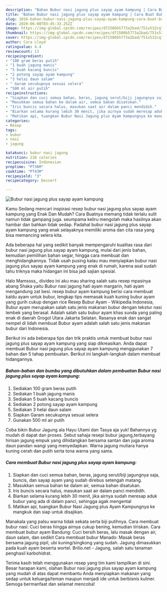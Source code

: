 ```yaml
---
description: "Bahan Bubur nasi jagung plus sayap ayam kampung | Cara Buat Bubur nasi jagung plus sayap ayam kampung Yang Enak Dan Mudah"
title: "Bahan Bubur nasi jagung plus sayap ayam kampung | Cara Buat Bubur nasi jagung plus sayap ayam kampung Yang Enak Dan Mudah"
slug: 1016-bahan-bubur-nasi-jagung-plus-sayap-ayam-kampung-cara-buat-bubur-nasi-jagung-plus-sayap-ayam-kampung-yang-enak-dan-mudah
date: 2020-06-08T03:45:33.252Z
image: https://img-global.cpcdn.com/recipes/d71586b5773a2bad/751x532cq70/bubur-nasi-jagung-plus-sayap-ayam-kampung-foto-resep-utama.jpg
thumbnail: https://img-global.cpcdn.com/recipes/d71586b5773a2bad/751x532cq70/bubur-nasi-jagung-plus-sayap-ayam-kampung-foto-resep-utama.jpg
cover: https://img-global.cpcdn.com/recipes/d71586b5773a2bad/751x532cq70/bubur-nasi-jagung-plus-sayap-ayam-kampung-foto-resep-utama.jpg
author: Cora Lloyd
ratingvalue: 4.4
reviewcount: 13
recipeingredient:
- "100 gram beras putih"
- "1 buah jagung manis"
- "5 buah kacang buncis"
- "2 potong sayap ayam kampung"
- "3 helai daun salam"
- " Garam secukupnya sesuai selera"
- "500 ml air putih"
recipeinstructions:
- "Siapkan dan cuci semua bahan, beras, jagung serut/biji jagungnya saja, buncis, dan sayap ayam yang sudah direbus setengah matang."
- "Masukkan semua bahan ke dalam air, semua bahan disatukan."
- "Iris buncis secara halus, masukan saat air dalam panci mendidih."
- "Biarkan selama kurang lebih 30 menit, jika airnya sudah meresap aduk bubur yang ada di dalam panci, sehingga agak mengental"
- "Matikan api, tuangkan Bubur Nasi Jagung plus Ayam Kampungnya ke mangkuk dan siap untuk disajikan."
categories:
- Resep
tags:
- bubur
- nasi
- jagung

katakunci: bubur nasi jagung 
nutrition: 228 calories
recipecuisine: Indonesian
preptime: "PT36M"
cooktime: "PT43M"
recipeyield: "3"
recipecategory: Dessert

---
```



![Bubur nasi jagung plus sayap ayam kampung](https://img-global.cpcdn.com/recipes/d71586b5773a2bad/751x532cq70/bubur-nasi-jagung-plus-sayap-ayam-kampung-foto-resep-utama.jpg)

Kamu Sedang mencari inspirasi resep bubur nasi jagung plus sayap ayam kampung yang Enak Dan Mudah? Cara Buatnya memang tidak terlalu sulit namun tidak gampang juga. seumpama keliru mengolah maka hasilnya akan hambar dan bahkan tidak sedap. Padahal bubur nasi jagung plus sayap ayam kampung yang enak selayaknya memiliki aroma dan cita rasa yang bisa memancing selera kita.

Ada beberapa hal yang sedikit banyak mempengaruhi kualitas rasa dari bubur nasi jagung plus sayap ayam kampung, mulai dari jenis bahan, kemudian pemilihan bahan segar, hingga cara membuat dan menghidangkannya. Tidak usah pusing kalau mau menyiapkan bubur nasi jagung plus sayap ayam kampung yang enak di rumah, karena asal sudah tahu triknya maka hidangan ini bisa jadi sajian spesial.

Halo Mamssss,, divideo ini aku mau sharing salah satu resep mpasinya abang Shaka yaitu Bubur nasi jagung hati ayam margarin, hati ayam mengandung zat besi. resep bubur ayam kampung berisi cara membuat kaldu ayam untuk bubur, lengkap tips memasak kuah kuning bubur ayam yang gurih cukup dengan rice Resep Bubur Ayam - Wikipedia Indonesia, Bubur ayam merupakan salah satu jenis makanan bubur dengan tekstur nasi lembek yang berasal. Adalah salah satu bubur ayam khas sunda yang paling enak di daerah Grogol Utara Jakarta Selatan. Rasanya enak dan sangat nempel di lidah membuat Bubur ayam adalah salah satu jenis makanan bubur dari Indonesia.


Berikut ini ada beberapa tips dan trik praktis untuk membuat bubur nasi jagung plus sayap ayam kampung yang siap dikreasikan. Anda dapat membuat Bubur nasi jagung plus sayap ayam kampung menggunakan 7 bahan dan 5 tahap pembuatan. Berikut ini langkah-langkah dalam membuat hidangannya.

<!--inarticleads1-->

##### Bahan-bahan dan bumbu yang dibutuhkan dalam pembuatan Bubur nasi jagung plus sayap ayam kampung:

1. Sediakan 100 gram beras putih
1. Sediakan 1 buah jagung manis
1. Sediakan 5 buah kacang buncis
1. Sediakan 2 potong sayap ayam kampung
1. Sediakan 3 helai daun salam
1. Siapkan  Garam secukupnya sesuai selera
1. Gunakan 500 ml air putih


Coba bikin Bubur Jagung ala Hayu Utami dan Tasya aja yuk! Bahannya yg mudah di dapat dan proses. Sebut sahaja resepi bubur jagung,terbayang hirisan jagung empuk yang dihidangkan bersama santan dan juga aroma daun pandan wangi yang menyedapkan. Warna jagung mutiara hanya kuning cerah dan putih serta tona warna yang sama. 

<!--inarticleads2-->

##### Cara membuat Bubur nasi jagung plus sayap ayam kampung:

1. Siapkan dan cuci semua bahan, beras, jagung serut/biji jagungnya saja, buncis, dan sayap ayam yang sudah direbus setengah matang.
1. Masukkan semua bahan ke dalam air, semua bahan disatukan.
1. Iris buncis secara halus, masukan saat air dalam panci mendidih.
1. Biarkan selama kurang lebih 30 menit, jika airnya sudah meresap aduk bubur yang ada di dalam panci, sehingga agak mengental
1. Matikan api, tuangkan Bubur Nasi Jagung plus Ayam Kampungnya ke mangkuk dan siap untuk disajikan.


Manakala yang palsu warna tidak sekata serta biji putihnya. Cara membuat bubur nasi: Cuci beras hingga airnya cukup bening, kemudian tiriskan. Cara membuat bubur ayam Bandung: Cuci bersih beras, lalu masak dengan air, daun salam, dan sedikit Cara membuat bubur Manado: Masak beras bersama jagung pipil, ubi kuning/singkong yang sudah. Jagung dimasukkan pada kuah ayam beserta wortel. Brilio.net - Jagung, salah satu tanaman penghasil karbohidrat. 

Terima kasih telah menggunakan resep yang tim kami tampilkan di sini. Besar harapan kami, olahan Bubur nasi jagung plus sayap ayam kampung yang mudah di atas dapat membantu Anda menyiapkan makanan yang sedap untuk keluarga/teman maupun menjadi ide untuk berbisnis kuliner. Semoga bermanfaat dan selamat mencoba!

